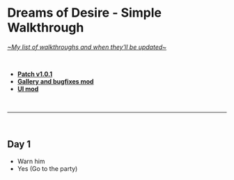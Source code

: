 # Dreams of Desire - Simple Walkthrough
[*\~My list of walkthroughs and when they'll be updated\~*](https://www.patreon.com/maimlain)

<br>

- [**Patch v1.0.1**](https://f95zone.com/threads/dreams-of-desire-episode-12-v1-0-0-lewdlab-discussion-thread.1904/page-763#post-801139)  
- [**Gallery and bugfixes mod**](https://f95zone.com/threads/dreams-of-desire-ep-12-gallery-unlocker-and-bugfixes-mod-v5-0-bossapplesauce.11194)  
- [**UI mod**](https://f95zone.com/threads/dreams-of-desire-episode-12-v1-0-0-lewdlab-discussion-thread.1904/page-763#post-801139)

<br>

---

<br>

## Day 1
- Warn him
- Yes (Go to the party)
